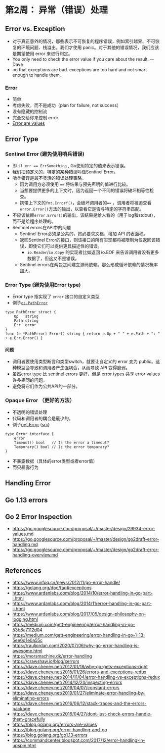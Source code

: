 #  第2周： 异常（错误）处理

## Error vs. Exception

- 对于真正意外的情况，那些表示不可恢复的程序错误，例如索引越界、不可恢复的环境问题、栈溢出，我们才使用 panic。对于其他的错误情况，我们应该是期望使用 error 来进行判定。
- You only need to check the error value if you care about the result.  -- Dave
- no that exceptions are bad. exceptions are too hard and not smart enough to handle them.

### Error  
- 简单
- 考虑失败，而不是成功（plan for failure, not success）
- 没有隐藏的控制流
- 完全交给你来控制 error
- [Error are values](https://blog.golang.org/errors-are-values) 

## Error Type

### Sentinel Error (避免使用哨兵错误)

- 即 `if err == ErrSomething` , Go使用特定的值来表示错误。
- 我们把预定义的，特定的某种错误叫做Sentinel Error。
- 哨兵错误是最不灵活的错误处理策略。
  - 因为调用方必须使用 `==` 将结果与预先声明的值进行比较。
  - 当想要提供更多的上下文时，因为返回一个不同的错误将破坏相等性检查。
  - 携带上下文的`fmt.Errorf()`，会破坏调用者的`==` ，调用者将被迫查看`error.Error()`方法的输出，以查看它是否与特定的字符串匹配。
- 不应该依赖`error.Error()`的输出，该结果是给人看的（用于log和stdout），而不是给程序处理的。
- Sentinel errors在API中的问题
  - Sentinel Error必须是公共的，然必要求文档，增加 API 的表面积。 
  - 返回Sentinel Error的接口，则该接口的所有实现都将被限制为仅返回该错误，即使它们可以提供更具描述性的错误。
    - `io.Reader`/`io.Copy` 的实现者比如返回 io.EOF 来告诉调用者没有更多数据了，但这又不是错误。
  - Sentinel errors在两包之间建立源码依赖。那么形成循环依赖的情况概率加大。
  
### Error Type (避免使用Error type)
- Error type 指实现了 `error` 接口的自定义类型
- 例子[`os.PathError`](https://golang.org/src/io/fs/fs.go?s=8967:9030#L233)

```golang
type PathError struct {
	Op   string
	Path string
	Err  error
}
func (e *PathError) Error() string { return e.Op + " " + e.Path + ": " + e.Err.Error() }
```
#### 问题
- 调用者要使用类型断言和类型switch，就要让自定义的 error 变为 public。这种模型会导致和调用者产生强耦合，从而导致 API 变得脆弱。
- 虽然error type 比 sentinel errors 更好，但是 error types 共享 error values 许多相同的问题。
- 避免将它们作为公共API的一部分。

### Opaque Error （更好的方法）
- 不透明的错误处理
- 代码和调用者的耦合是最少的。
- 例子[net.Error](https://golang.org/pkg/net/#Error) ([src](https://golang.org/src/net/net.go?s=13516:13637#L387))
```golang
type Error interface {
	error
	Timeout() bool   // Is the error a timeout?
	Temporary() bool // Is the error temporary?
}
```
  - 不暴露数据（具体的error类型或者error值）
  - 而只暴露行为

## Handling Error

## Go 1.13 errors

## Go 2 Error Inspection

- https://go.googlesource.com/proposal/+/master/design/29934-error-values.md
- https://go.googlesource.com/proposal/+/master/design/go2draft-error-handling.md
- https://go.googlesource.com/proposal/+/master/design/go2draft-error-handling-overview.md

## References

- https://www.infoq.cn/news/2012/11/go-error-handle/
- https://golang.org/doc/faq#exceptions
- https://www.ardanlabs.com/blog/2014/10/error-handling-in-go-part-i.html
- https://www.ardanlabs.com/blog/2014/11/error-handling-in-go-part-ii.html
- https://www.ardanlabs.com/blog/2017/05/design-philosophy-on-logging.html
- https://medium.com/gett-engineering/error-handling-in-go-53b8a7112d04
- https://medium.com/gett-engineering/error-handling-in-go-1-13-5ee6d1e0a55c
- https://rauljordan.com/2020/07/06/why-go-error-handling-is-awesome.html
- https://morsmachine.dk/error-handling
- https://crawshaw.io/blog/xerrors
- https://dave.cheney.net/2012/01/18/why-go-gets-exceptions-right
- https://dave.cheney.net/2015/01/26/errors-and-exceptions-redux
- https://dave.cheney.net/2014/11/04/error-handling-vs-exceptions-redux
- https://dave.cheney.net/2014/12/24/inspecting-errors
- https://dave.cheney.net/2016/04/07/constant-errors
- https://dave.cheney.net/2019/01/27/eliminate-error-handling-by-eliminating-errors
- https://dave.cheney.net/2016/06/12/stack-traces-and-the-errors-package
- https://dave.cheney.net/2016/04/27/dont-just-check-errors-handle-them-gracefully
- https://blog.golang.org/errors-are-values
- https://blog.golang.org/error-handling-and-go
- https://blog.golang.org/go1.13-errors
- https://commandcenter.blogspot.com/2017/12/error-handling-in-upspin.html


